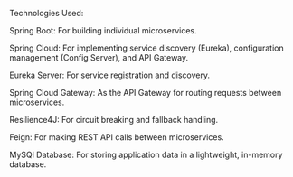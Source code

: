 Technologies Used:

Spring Boot: For building individual microservices.

Spring Cloud: For implementing service discovery (Eureka), configuration management (Config Server), and API Gateway.

Eureka Server: For service registration and discovery.

Spring Cloud Gateway: As the API Gateway for routing requests between microservices.

Resilience4J: For circuit breaking and fallback handling.

Feign: For making REST API calls between microservices.

MySQl Database: For storing application data in a lightweight, in-memory database.
